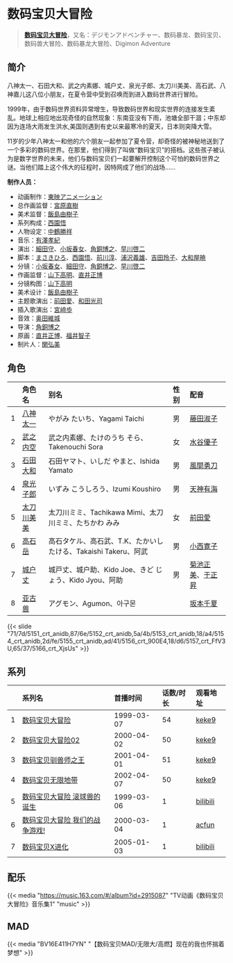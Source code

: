 # 数码宝贝大冒险


> <u>**[数码宝贝大冒险](https://bgm.tv/subject/3128)**</u>，又名：デジモンアドベンチャー、数码暴龙、数码宝贝、数码兽大冒险、数码暴龙大冒险、Digimon Adventure

## 简介

八神太一、石田大和、武之内素娜、城户丈、泉光子郎、太刀川美美、高石武、八神嘉儿这八位小朋友，在夏令营中受到召唤而到进入数码世界进行冒险。

1999年，由于数码世界资料异常增生，导致数码世界和现实世界的连接发生紊乱。地球上相应地出现奇怪的自然现象：东南亚没有下雨，池塘全部干涸；中东却因为连场大雨发生洪水,美国则遇到有史以来最寒冷的夏天，日本则突降大雪。

11岁的少年八神太一和他的六个朋友一起参加了夏令营，却奇怪的被神秘地送到了一个多彩的数码世界。在那里，他们得到了叫做“数码宝贝”的搭档。这些孩子被认为是数字世界的未来，他们与数码宝贝们一起要解开控制这个可怕的数码世界之谜。当他们踏上这个伟大的征程时，因特网成了他们的战场……

**制作人员：**
- 动画制作：[東映アニメーション](https://bgm.tv/person/3045)
- 总作画监督：[宮原直樹](https://bgm.tv/person/2427)
- 美术监督：[飯島由樹子](https://bgm.tv/person/12985)
- 系列构成：[西園悟](https://bgm.tv/person/462)
- 人物设定：[中鶴勝祥](https://bgm.tv/person/632)
- 音乐：[有澤孝紀](https://bgm.tv/person/839)
- 演出：[細田守](https://bgm.tv/person/2298)、[小坂春女](https://bgm.tv/person/1092)、[角銅博之](https://bgm.tv/person/631)、[早川啓二](https://bgm.tv/person/2456)
- 脚本：[まさきひろ](https://bgm.tv/person/91)、[西園悟](https://bgm.tv/person/462)、[前川淳](https://bgm.tv/person/243)、[浦沢義雄](https://bgm.tv/person/325)、[吉田玲子](https://bgm.tv/person/508)、[大和屋暁](https://bgm.tv/person/1184)
- 分镜：[小坂春女](https://bgm.tv/person/1092)、[細田守](https://bgm.tv/person/2298)、[角銅博之](https://bgm.tv/person/631)、[早川啓二](https://bgm.tv/person/2456)
- 作画监督：[山下高明](https://bgm.tv/person/2648)、[直井正博](https://bgm.tv/person/1870)
- 分镜构图：[山下高明](https://bgm.tv/person/2648)
- 美术设计：[飯島由樹子](https://bgm.tv/person/12985)
- 主题歌演出：[前田愛](https://bgm.tv/person/4871)、[和田光司](https://bgm.tv/person/6193)
- 插入歌演出：[宮﨑歩](https://bgm.tv/person/13711)
- 音效：[奥田維城](https://bgm.tv/person/28239)
- 导演：[角銅博之](https://bgm.tv/person/631)
- 原画：[直井正博](https://bgm.tv/person/1870)、[福井智子](https://bgm.tv/person/55140)
- 制片人：[関弘美](https://bgm.tv/person/1186)

## 角色

|     |   角色名   |   别名  | 性别 |  配音  |
|:--- |:------  |:----      |:---  |:--   |
| 1 | [八神太一](https://bgm.tv/character/5151) | やがみ たいち、Yagami Taichi | 男 | [藤田淑子](https://bgm.tv/person/4557) |
| 2 | [武之内空](https://bgm.tv/character/5152) | 武之内素娜、たけのうち そら、Takenouchi Sora | 女 | [水谷優子](https://bgm.tv/person/4644) |
| 3 | [石田大和](https://bgm.tv/character/5153) | 石田ヤマト、いしだ やまと、Ishida Yamato | 男 | [風間勇刀](https://bgm.tv/person/4375) |
| 4 | [泉光子郎](https://bgm.tv/character/5154) | いずみ こうしろう、Izumi Koushiro | 男 | [天神有海](https://bgm.tv/person/4626) |
| 5 | [太刀川美美](https://bgm.tv/character/5155) | 太刀川ミミ、Tachikawa Mimi、太刀川ミミ、たちかわ みみ | 女 | [前田愛](https://bgm.tv/person/4871) |
| 6 | [高石岳](https://bgm.tv/character/5156) | 高石タケル、高石武、T.K、たかいし たける、Takaishi Takeru、阿武 | 男 | [小西寛子](https://bgm.tv/person/3994) |
| 7 | [城户丈](https://bgm.tv/character/5157) | 城戸丈、城户助、Kido Joe、きど じょう、Kido Jyou、阿助 | 男 | [菊池正美](https://bgm.tv/person/3853)、[于正昇](https://bgm.tv/person/32633) |
| 8 | [亚古兽](https://bgm.tv/character/5166) | アグモン、Agumon、아구몬 |  | [坂本千夏](https://bgm.tv/person/4092) |

{{< slide "71/7d/5151_crt_anidb,87/6e/5152_crt_anidb,5a/4b/5153_crt_anidb,18/a4/5154_crt_anidb,2d/fe/5155_crt_anidb,ad/41/5156_crt_900E4,18/d6/5157_crt_FfV3U,65/37/5166_crt_XjsUs" >}}

## 系列

|     | 系列名              | 首播时间       | 话数/时长 | 观看地址                                                     |
| :-- | :--------------- | :--------- | :---- | :------------------------------------------------------- |
| 1   |[数码宝贝大冒险](https://bgm.tv/subject/3128)| 1999-03-07 | 54    | [keke9](https://www.keke9.app/play/59036-34-160543.html) |
| 2   |[数码宝贝大冒险02](https://bgm.tv/subject/3129)| 2000-04-02 | 50    | [keke9](https://www.keke9.app/play/27475-4-238967.html)  |
| 3   |[数码宝贝驯兽师之王](https://bgm.tv/subject/3130)| 2001-04-01 | 51    | [keke9](https://www.keke9.app/play/29762-4-263822.html)  |
| 4   |[数码宝贝无限地带](https://bgm.tv/subject/3131)| 2002-04-07 | 50    | [keke9](https://www.keke9.app/play/59046-31-95410.html)  |
| 5   |[数码宝贝大冒险 滚球兽的诞生](https://bgm.tv/subject/3133)| 1999-03-06 | 1     | [bilibili](https://www.bilibili.com/video/BV1cs411b7mC)  |
| 6   |[数码宝贝大冒险 我们的战争游戏!](https://bgm.tv/subject/3134)| 2000-03-04 | 1     | [acfun](https://www.acfun.cn/v/ac4928038_2)              |
| 7   |[数码宝贝X进化](https://bgm.tv/subject/3141)| 2005-01-03 | 1     | [bilibili](https://www.bilibili.com/video/BV1Ms411h7dD)  |

## 配乐

{{< media "https://music.163.com/#/album?id=2915087"
"TV动画《数码宝贝大冒险》音乐集1"
"music" >}}

## MAD

{{< media  "BV16E411H7YN"
"【数码宝贝MAD/无限大/高燃】现在的我也怀揣着梦想"  >}}
